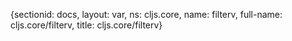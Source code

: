 {sectionid: docs, layout: var, ns: cljs.core, name: filterv, full-name: cljs.core/filterv,
  title: cljs.core/filterv}
